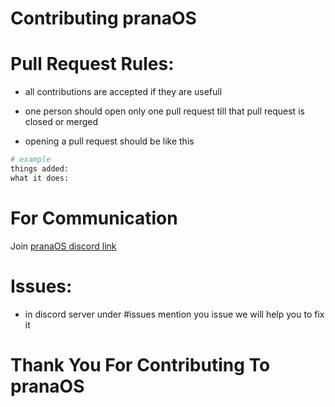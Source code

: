 # Contributing pranaOS

# Pull Request Rules:
- all contributions are accepted if they are usefull 
- one person should open only one pull request till that pull request is closed or merged

- opening a pull request should be like this
```sh
# example
things added:
what it does:
```

# For Communication
Join [pranaOS discord link](https://discord.gg/XmpBTmy9Bz)

# Issues:
- in discord server under #issues mention you issue we will help you to fix it

# Thank You For Contributing To pranaOS
